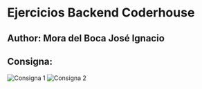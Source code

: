 # Ejercicios Backend Coderhouse

## Author: Mora del Boca José Ignacio

## Consigna: 

![Consigna 1](https://i.ibb.co/2kDZ04V/desaf3-1.jpg)
![Consigna 2](https://i.ibb.co/wyJx0Cc/desaf3-2.jpg)